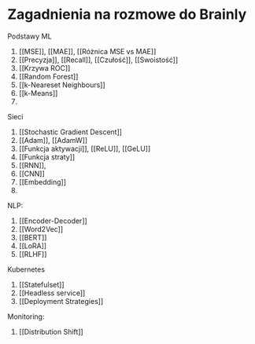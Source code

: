 # Zagadnienia na rozmowe do Brainly

Podstawy ML

1. [[MSE]], [[MAE]], [[Różnica MSE vs MAE]]
2. [[Precyzja]], [[Recall]], [[Czułość]], [[Swoistość]] 
4. [[Krzywa ROC]]
5. [[Random Forest]]
6. [[k-Neareset Neighbours]]
7. [[k-Means]]
8. 

Sieci

1. [[Stochastic Gradient Descent]]
2. [[Adam]], [[AdamW]]
3. [[Funkcja aktywacji]], [[ReLU]], [[GeLU]]
4. [[Funkcja straty]]
5. [[RNN]], 
6. [[CNN]]
7. [[Embedding]]
8. 

NLP:

1. [[Encoder-Decoder]]
2. [[Word2Vec]]
3. [[BERT]]
4. [[LoRA]]
5. [[RLHF]]



Kubernetes

1. [[Statefulset]]
2. [[Headless service]]
3. [[Deployment Strategies]]


Monitoring:

1. [[Distribution Shift]]